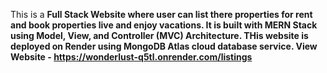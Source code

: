 This is a <b>Full Stack Website<b> where user can list there properties for rent and book properties live and enjoy vacations.
It is built with <b>MERN Stack<b> using <b>Model, View, and Controller (MVC) Architecture<b>.
THis website is deployed on <b>Render<b> using <b>MongoDB Atlas<b> cloud database service.
<b>View Website - <b>https://wonderlust-q5tl.onrender.com/listings